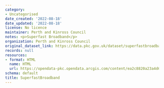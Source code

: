 ```yaml
---
category:
- Uncategorised
date_created: '2022-08-18'
date_updated: '2022-08-18'
license: No licence
maintainer: Perth and Kinross Council
notes: <p>Superfast Broadband</p>
organization: Perth and Kinross Council
original_dataset_link: https://data.pkc.gov.uk/dataset/superfastbroadband
records: null
resources:
- format: HTML
  name: HTML
  url: https://opendata-pkc.opendata.arcgis.com/content/ea2c8820a23a4d67b392de0e23405f52
schema: default
title: SuperfastBroadband
---
```

